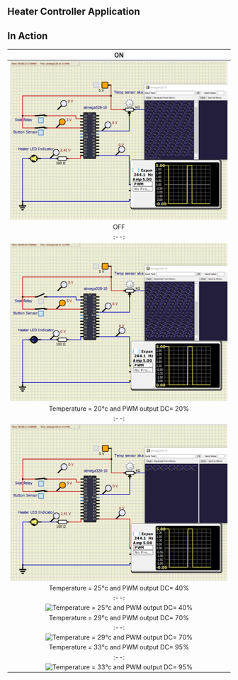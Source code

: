 ## Heater Controller Application

## In Action

|ON|
|:--:|
|![ON](https://github.com/KirubaThomasM/Embedded_C_Activities/blob/main/simulation/ON.PNG)|
|OFF|
|:--:|
|![OFF](https://github.com/KirubaThomasM/Embedded_C_Activities/blob/main/simulation/OFF.PNG)|
|Temperature = 20°c and PWM output DC=  20% |
|:--:|
|![Temperature = 20°c and PWM output DC=  20% ](https://github.com/KirubaThomasM/Embedded_C_Activities/blob/main/simulation/D20T20.PNG)|
|Temperature = 25°c and PWM output DC=  40% |
|:--:|
|![Temperature = 25°c and PWM output DC=  40% ](https://github.com/KirubaThomasM/Embedded_C_Activities/blob/main/simulation/D25T40.PNG)|
|Temperature = 29°c and PWM output DC=  70% |
|:--:|
|![Temperature = 29°c and PWM output DC=  70% ](https://github.com/KirubaThomasM/Embedded_C_Activities/blob/main/simulation/D29T70.PNG)|
|Temperature = 33°c and PWM output DC=  95% |
|:--:|
|![Temperature = 33°c and PWM output DC=  95% ](https://github.com/KirubaThomasM/Embedded_C_Activities/blob/main/simulation/D33T95.PNG)|
